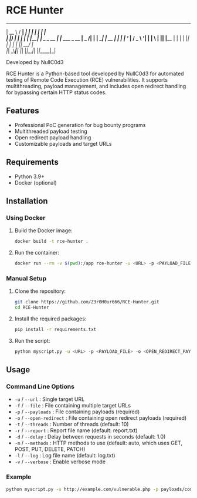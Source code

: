 # RCE Hunter

  _____   _____ ______   _    _             _            
 |  __ \ / ____|  ____| | |  | |           | |           
 | |__) | |    | |__    | |__| |_   _ _ __ | |_ ___ _ __ 
 |  _  /| |    |  __|   |  __  | | | | '_ \| __/ _ \ '__|
 | | \ \| |____| |____  | |  | | |_| | | | | ||  __/ |   
 |_|  \_\\_____|______| |_|  |_|\__,_|_| |_|\__\___|_|   
                                                         




Developed by NullC0d3

RCE Hunter is a Python-based tool developed by NullC0d3 for automated testing of Remote Code Execution (RCE) vulnerabilities. It supports multithreading, payload management, and includes open redirect handling for bypassing certain HTTP status codes.

## Features
- Professional PoC generation for bug bounty programs
- Multithreaded payload testing
- Open redirect payload handling
- Customizable payloads and target URLs


## Requirements
- Python 3.9+
- Docker (optional)

## Installation
### Using Docker
1. Build the Docker image:
    ```sh
    docker build -t rce-hunter .
    ```
2. Run the container:
    ```sh
    docker run --rm -v $(pwd):/app rce-hunter -u <URL> -p <PAYLOAD_FILE> -o <OPEN_REDIRECT_PAYLOAD_FILE>
    ```

### Manual Setup
1. Clone the repository:
    ```sh
    git clone https://github.com/Z3r0H0ur666/RCE-Hunter.git
    cd RCE-Hunter
    ```
2. Install the required packages:
    ```sh
    pip install -r requirements.txt
    ```
3. Run the script:
    ```sh
    python myscript.py -u <URL> -p <PAYLOAD_FILE> -o <OPEN_REDIRECT_PAYLOAD_FILE>
    ```

## Usage
### Command Line Options
- `-u` / `--url` : Single target URL
- `-f` / `--file` : File containing multiple target URLs
- `-p` / `--payloads` : File containing payloads (required)
- `-o` / `--open-redirect` : File containing open redirect payloads (required)
- `-t` / `--threads` : Number of threads (default: 10)
- `-r` / `--report` : Report file name (default: report.txt)
- `-d` / `--delay` : Delay between requests in seconds (default: 1.0)
- `-m` / `--methods` : HTTP methods to use (default: auto, which uses GET, POST, PUT, DELETE, PATCH)
- `-l` / `--log` : Log file name (default: log.txt)
- `-v` / `--verbose` : Enable verbose mode

### Example
```sh
python myscript.py -u http://example.com/vulnerable.php -p payloads/commandexc.txt -o payloads/openredirect.txt
